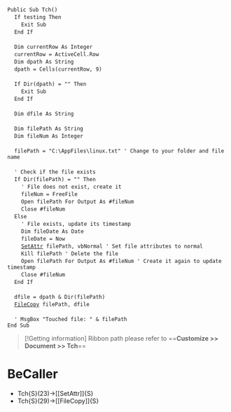 &nbsp;  &nbsp;  &nbsp;  &nbsp;  
`Public Sub Tch()`  
&nbsp;&nbsp;&nbsp;&nbsp;`If testing Then`  
&nbsp;&nbsp;&nbsp;&nbsp;&nbsp;&nbsp;&nbsp;&nbsp;`Exit Sub`  
&nbsp;&nbsp;&nbsp;&nbsp;`End If`  
&nbsp;  &nbsp;  &nbsp;  &nbsp;  
&nbsp;&nbsp;&nbsp;&nbsp;`Dim currentRow As Integer`  
&nbsp;&nbsp;&nbsp;&nbsp;`currentRow = ActiveCell.Row`  
&nbsp;&nbsp;&nbsp;&nbsp;`Dim dpath As String`  
&nbsp;&nbsp;&nbsp;&nbsp;`dpath = Cells(currentRow, 9)`  
&nbsp;  &nbsp;  &nbsp;  &nbsp;  
&nbsp;&nbsp;&nbsp;&nbsp;`If Dir(dpath) = "" Then`  
&nbsp;&nbsp;&nbsp;&nbsp;&nbsp;&nbsp;&nbsp;&nbsp;`Exit Sub`  
&nbsp;&nbsp;&nbsp;&nbsp;`End If`  
&nbsp;  &nbsp;  &nbsp;  &nbsp;  
&nbsp;&nbsp;&nbsp;&nbsp;`Dim dfile As String`  
&nbsp;  &nbsp;  &nbsp;  &nbsp;  
&nbsp;&nbsp;&nbsp;&nbsp;`Dim filePath As String`  
&nbsp;&nbsp;&nbsp;&nbsp;`Dim fileNum As Integer`  
&nbsp;  &nbsp;  &nbsp;  &nbsp;  
&nbsp;&nbsp;&nbsp;&nbsp;`filePath = "C:\AppFiles\linux.txt" ' Change to your folder and file name`  
&nbsp;  &nbsp;  &nbsp;  &nbsp;  
&nbsp;&nbsp;&nbsp;&nbsp;`' Check if the file exists`  
&nbsp;&nbsp;&nbsp;&nbsp;`If Dir(filePath) = "" Then`  
&nbsp;&nbsp;&nbsp;&nbsp;&nbsp;&nbsp;&nbsp;&nbsp;`' File does not exist, create it`  
&nbsp;&nbsp;&nbsp;&nbsp;&nbsp;&nbsp;&nbsp;&nbsp;`fileNum = FreeFile`  
&nbsp;&nbsp;&nbsp;&nbsp;&nbsp;&nbsp;&nbsp;&nbsp;`Open filePath For Output As #fileNum`  
&nbsp;&nbsp;&nbsp;&nbsp;&nbsp;&nbsp;&nbsp;&nbsp;`Close #fileNum`  
&nbsp;&nbsp;&nbsp;&nbsp;`Else`  
&nbsp;&nbsp;&nbsp;&nbsp;&nbsp;&nbsp;&nbsp;&nbsp;`' File exists, update its timestamp`  
&nbsp;&nbsp;&nbsp;&nbsp;&nbsp;&nbsp;&nbsp;&nbsp;`Dim fileDate As Date`  
&nbsp;&nbsp;&nbsp;&nbsp;&nbsp;&nbsp;&nbsp;&nbsp;`fileDate = Now`  
&nbsp;&nbsp;&nbsp;&nbsp;&nbsp;&nbsp;&nbsp;&nbsp;[`SetAttr`](SetAttr)` filePath, vbNormal ' Set file attributes to normal`  
&nbsp;&nbsp;&nbsp;&nbsp;&nbsp;&nbsp;&nbsp;&nbsp;`Kill filePath ' Delete the file`  
&nbsp;&nbsp;&nbsp;&nbsp;&nbsp;&nbsp;&nbsp;&nbsp;`Open filePath For Output As #fileNum ' Create it again to update timestamp`  
&nbsp;&nbsp;&nbsp;&nbsp;&nbsp;&nbsp;&nbsp;&nbsp;`Close #fileNum`  
&nbsp;&nbsp;&nbsp;&nbsp;`End If`  
&nbsp;  &nbsp;  &nbsp;  &nbsp;  
&nbsp;&nbsp;&nbsp;&nbsp;`dfile = dpath & Dir(filePath)`  
&nbsp;&nbsp;&nbsp;&nbsp;[`FileCopy`](FileCopy)` filePath, dfile`  
&nbsp;  &nbsp;  &nbsp;  &nbsp;  
&nbsp;&nbsp;&nbsp;&nbsp;`' MsgBox "Touched file: " & filePath`  
`End Sub`  


> [!Getting information]
> Ribbon path please refer to ==**Customize >> Document >> Tch**==


# BeCaller
- Tch{S}(23)->[[SetAttr]]{S}
- Tch{S}(29)->[[FileCopy]]{S}


